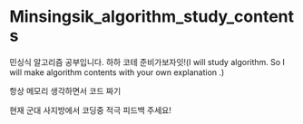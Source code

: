 # Minsingsik_algorithm_study_contents
민싱식 알고리즘 공부입니다. 하하 코테 준비가보자잇!(I will study algorithm. So I will make algorithm contents with your own explanation .)

항상 메모리 생각하면서 코드 짜기

현재 군대 사지방에서 코딩중 적극 피드백 주세요!
